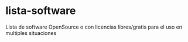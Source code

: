 # lista-software
Lista de software OpenSource o con licencias libres/gratis para el uso en multiples situaciones
